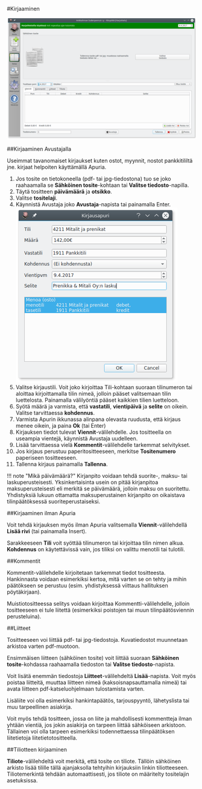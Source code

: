 #Kirjaaminen

![](ruutu/kirjaus0.png)


##Kirjaaminen Avustajalla

Useimmat tavanomaiset kirjaukset kuten ostot, myynnit, nostot pankkitililtä jne. kirjaat helpoiten käyttämällä Apuria.

1. Jos tosite on tietokoneella (pdf- tai jpg-tiedostona) tuo se joko raahaamalla se **Sähköinen tosite**-kohtaan tai **Valitse tiedosto**-napilla.
2. Täytä tositteen **päivämäärä** ja **otsikko**.
3. Valitse **tositelaji**.
4. Käynnistä Avustaja joko **Avustaja**-napista tai painamalla Enter.
![](ruutu/kirjaus1.png)
5. Valitse kirjaustili. Voit joko kirjoittaa Tili-kohtaan suoraan tilinumeron tai aloittaa kirjoittamalla tilin nimeä, jolloin pääset valitsemaan tilin luettelosta. Painamalla välilyöntiä pääset kaikkien tilien luetteloon.
6. Syötä määrä ja varmista, että **vastatili**, **vientipäivä** ja **selite** on oikein. Valitse tarvittaessa **kohdennus**.
7. Varmista Apurin ikkunassa alinpana olevasta ruudusta, että kirjaus menee oikein, ja paina **Ok** (tai Enter)
8. Kirjauksen tiedot tulevat **Viennit**-välilehdelle. Jos tositteella on useampia vientejä, käynnistä Avustaja uudelleen.
9. Lisää tarvittaessa vielä **Kommentit**-välilehdelle tarkemmat selvitykset.
10. Jos kirjaus perustuu paperitositteeseen, merkitse **Tositenumero** paperiseen tositteeseen.
11. Tallenna kirjaus painamalla **Tallenna**.

!!! note "Mikä päivämäärä?"
    Kirjanpito voidaan tehdä suorite-, maksu- tai laskuperusteisesti.
    Yksinkertaisinta usein on pitää kirjanpitoa maksuperusteisesti eli merkitä se päivämäärä, jolloin maksu on suoritettu. Yhdistyksiä lukuun ottamatta maksuperustainen kirjanpito on oikaistava tilinpäätöksessä suoriteperustaiseksi.

##Kirjaaminen ilman Apuria

Voit tehdä kirjauksen myös ilman Apuria valitsemalla **Viennit**-välilehdellä **Lisää rivi** (tai painamalla Insert).

Sarakkeeseen **Tili** voit syöttää tilinumeron tai kirjoittaa tilin nimen alkua. **Kohdennus** on käytettävissä vain, jos tiliksi on valittu menotili tai tulotili.

##Kommentit

Kommentit-välilehdelle kirjoitetaan tarkemmat tiedot tositteesta. Hankinnasta voidaan esimerkiksi kertoa, mitä varten se on tehty ja mihin päätökseen se perustuu (esim. yhdistyksessä viittaus hallituksen pöytäkirjaan).

Muistiotositteessa selitys voidaan kirjoittaa Kommentti-välilehdelle, jolloin tositteeseen ei tule liitettä (esimerkiksi poistojen tai muun tilinpäätösviennin perusteluina).

##Liitteet

Tositteeseen voi liittää pdf- tai jpg-tiedostoja. Kuvatiedostot muunnetaan arkistoa varten pdf-muotoon.

Ensimmäisen liitteen (sähköinen tosite) voit liittää suoraan **Sähköinen tosite**-kohdassa raahaamalla tiedoston tai **Valitse tiedosto**-napista.

Voit lisätä enemmän tiedostoja **Liitteet**-välilehdeltä **Lisää**-napista. Voit myös poistaa liitteitä, muuttaa liitteen nimeä (kaksoisnapsauttamalla nimeä) tai avata liitteen pdf-katseluohjelmaan tulostamista varten.

Lisäliite voi olla esimerkiksi hankintapäätös, tarjouspyyntö, lähetyslista tai muu tarpeellinen asiakirja.

Voit myös tehdä tositteen, jossa on liite ja mahdollisesti kommentteja ilman yhtään vientiä, jos jokin asiakirja on tarpeen liittää sähköiseen arkistoon. Tällainen voi olla tarpeen esimerkiksi todennettaessa tilinpäätöksen liitetietoja liitetietotositteella.

##Tiliotteen kirjaaminen

**Tiliote**-välilehdeltä voit merkitä, että tosite on tiliote. Tällöin sähköinen arkisto lisää tilille tällä ajanjaksolla tehtyihin kirjauksiin linkin tiliotteeseen. Tiliotemerkintä tehdään automaattisesti, jos tiliote on määritelty tositelajin asetuksissa.
